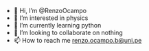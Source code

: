 - 👋 Hi, I’m @RenzoOcampo
- 👀 I’m interested in physics
- 🌱 I’m currently learning python
- 💞️ I’m looking to collaborate on nothing
- 📫 How to reach me renzo.ocampo.b@uni.pe

<!---
RenzoOcampo/RenzoOcampo is a ✨ special ✨ repository because its `README.md` (this file) appears on your GitHub profile.
You can click the Preview link to take a look at your changes.
--->
